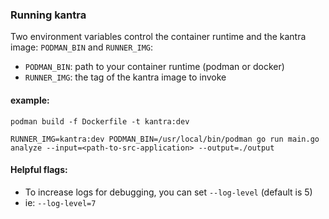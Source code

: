 ### Running kantra

Two environment variables control the container runtime and the kantra image: `PODMAN_BIN` and `RUNNER_IMG`:
- `PODMAN_BIN`: path to your container runtime (podman or docker)
- `RUNNER_IMG`: the tag of the kantra image to invoke

#### example:

`podman build -f Dockerfile -t kantra:dev`

`RUNNER_IMG=kantra:dev PODMAN_BIN=/usr/local/bin/podman go run main.go analyze --input=<path-to-src-application> --output=./output`

#### Helpful flags:
- To increase logs for debugging, you can set `--log-level` (default is 5)
- ie: `--log-level=7`
